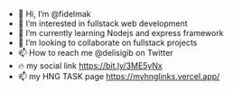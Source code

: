 - 👋 Hi, I’m @fidelmak
- 👀 I’m interested in fullstack web development
- 🌱 I’m currently learning Nodejs and express framework
- 💞️ I’m looking to collaborate on fullstack projects 
- 📫 How to reach me @delisigib on Twitter
- 🔥 my social link https://bit.ly/3ME5yNx
- 📫 my HNG TASK page https://myhnglinks.vercel.app/
<!---
fidelmak/fidelmak is a ✨ special ✨ repository because its `README.md` (this file) appears on your GitHub profile.
You can click the Preview link to take a look at your changes.
--->
